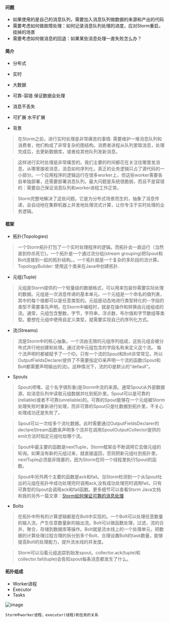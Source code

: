 

#### 问题
- 如果使用的是自己的消息队列，需要加入消息队列做数据的来源和产出的代码
- 需要考虑如何做故障处理：如何记录消息队列处理的进度，应对Storm重启，挂掉的场景
- 需要考虑如何做消息的回退：如果某些消息处理一直失败怎么办？

#### 简介

- 分布式
- 实时
- 大数据
- 可靠-容错 保证数据会处理
- 消息不丢失
- 可扩展 水平扩展


- 背景

> 在Storm之前，进行实时处理是非常痛苦的事情: 需要维护一堆消息队列和消费者，他们构成了非常复杂的图结构。消费者进程从队列里取消息，处理完成后，去更新数据库，或者给其他队列发新消息。

> 这样进行实时处理是非常痛苦的。我们主要的时间都花在关注往哪里发消息，从哪里接收消息，消息如何序列化，真正的业务逻辑只占了源代码的一小部分。一个应用程序的逻辑运行在很多worker上，但这些worker需要各自单独部署，还需要部署消息队列。最大问题是系统很脆弱，而且不是容错的：需要自己保证消息队列和worker进程工作正常。

> Storm完整地解决了这些问题。它是为分布式场景而生的，抽象了消息传递，会自动地在集群机器上并发地处理流式计算，让你专注于实时处理的业务逻辑。

#### 框架

- 拓扑(Topologies)

 > 一个Storm拓扑打包了一个实时处理程序的逻辑。而拓扑会一直运行（当然直到你杀死它)。一个拓扑是一个通过流分组(stream grouping)把Spout和Bolt连接到一起的拓扑结构。。一个拓扑就是一个复杂的多阶段的流计算。TopologyBuilder: 使用这个类来在Java中创建拓扑.

- 元组(Tuple)

> 元组是Storm提供的一个轻量级的数据格式，可以用来包装你需要实际处理的数据。元组是一次消息传递的基本单元。一个元组是一个命名的值列表，其中的每个值都可以是任意类型的。元组是动态地进行类型转化的--字段的类型不需要事先声明。在Storm中编程时，就是在操作和转换由元组组成的流。通常，元组包含整数，字节，字符串，浮点数，布尔值和字节数组等类型。要想在元组中使用自定义类型，就需要实现自己的序列化方式。

- 流(Streams)

> 流是Storm中的核心抽象。一个流由无限的元组序列组成，这些元组会被分布式并行地创建和处理。通过流中元组包含的字段名称来定义这个流。
每个流声明时都被赋予了一个ID。只有一个流的Spout和Bolt非常常见，所以OutputFieldsDeclarer提供了不需要指定ID来声明一个流的函数(Spout和Bolt都需要声明输出的流)。这种情况下，流的ID是默认的“default”。


- Spouts

> Spout(喷嘴，这个名字很形象)是Storm中流的来源。通常Spout从外部数据源，如消息队列中读取元组数据并吐到拓扑里。Spout可以是可靠的(reliable)或者不可靠(unreliable)的。可靠的Spout能够在一个元组被Storm处理失败时重新进行处理，而非可靠的Spout只是吐数据到拓扑里，不关心处理成功还是失败了。

> Spout可以一次给多个流吐数据。此时需要通过OutputFieldsDeclarer的declareStream函数来声明多个流并在调用SpoutOutputCollector提供的emit方法时指定元组吐给哪个流。

> Spout中最主要的函数是nextTuple，Storm框架会不断调用它去做元组的轮询。如果没有新的元组过来，就直接返回，否则把新元组吐到拓扑里。nextTuple必须是非阻塞的，因为Storm在同一个线程里执行Spout的函数。

> Spout中另外两个主要的函数是ack和fail。当Storm检测到一个从Spout吐出的元组在拓扑中成功处理完时调用ack,没有成功处理完时调用fail。只有可靠型的Spout会调用ack和fail函数。更多细节可以查看Storm Java文档和我的另外一篇文章：[Storm如何保证可靠的消息处理](http://www.cnblogs.com/Jack47/p/guaranteeing-message-processing-in-storm.html)

- Bolts

> 在拓扑中所有的计算逻辑都是在Bolt中实现的。一个Bolt可以处理任意数量的输入流，产生任意数量新的输出流。Bolt可以做函数处理，过滤，流的合并，聚合，存储到数据库等操作。Bolt就是流水线上的一个处理单元，把数据的计算处理过程合理的拆分到多个Bolt、合理设置Bolt的task数量，能够提高Bolt的处理能力，提升流水线的并发度。

> Storm可以沿着元组追踪到始发spout。collector.ack(tuple)和collector.fail(tuple)会告知spout每条消息都发生了什么。


#### 拓扑组成

- Worker进程
- Executor
- Tasks

![image](http://img1.tbcdn.cn/L1/461/1/1794fa8481b50868904ed46c63f23f66efe69bd2)

    Storm中worker进程，executor(线程)和任务的关系